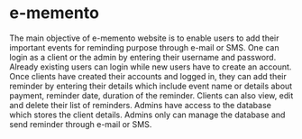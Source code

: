 # e-memento

The main objective of e-memento website is to enable users to add their important events for reminding purpose through e-mail or SMS. One can login as a client or the admin by entering their username and password. Already existing users can login while new users have to create an account. Once clients have created their accounts and logged in, they can add their reminder by entering their details which include event name or details about payment, reminder date, duration of the reminder. Clients can also view, edit and delete their list of reminders. Admins have access to the database which stores the client details. Admins only can manage the database and send reminder through e-mail or SMS.
